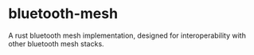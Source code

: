 # bluetooth-mesh
A rust bluetooth mesh implementation, designed for interoperability with other bluetooth mesh stacks. 
